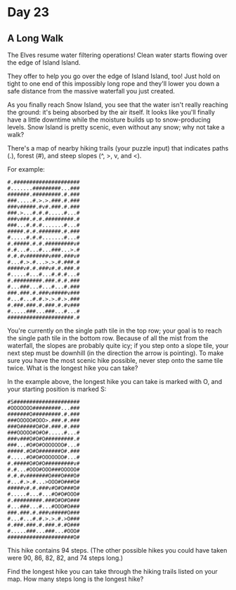 # Day 23

## A Long Walk

The Elves resume water filtering operations! Clean water starts flowing over the edge of Island Island.

They offer to help you go over the edge of Island Island, too! Just hold on tight to one end of this impossibly long 
rope and they'll lower you down a safe distance from the massive waterfall you just created.

As you finally reach Snow Island, you see that the water isn't really reaching the ground: it's being absorbed by the
air itself. It looks like you'll finally have a little downtime while the moisture builds up to snow-producing levels.
Snow Island is pretty scenic, even without any snow; why not take a walk?

There's a map of nearby hiking trails (your puzzle input) that indicates paths (.), forest (#), and steep slopes (^, >, 
v, and <).

For example:

```
#.#####################
#.......#########...###
#######.#########.#.###
###.....#.>.>.###.#.###
###v#####.#v#.###.#.###
###.>...#.#.#.....#...#
###v###.#.#.#########.#
###...#.#.#.......#...#
#####.#.#.#######.#.###
#.....#.#.#.......#...#
#.#####.#.#.#########v#
#.#...#...#...###...>.#
#.#.#v#######v###.###v#
#...#.>.#...>.>.#.###.#
#####v#.#.###v#.#.###.#
#.....#...#...#.#.#...#
#.#########.###.#.#.###
#...###...#...#...#.###
###.###.#.###v#####v###
#...#...#.#.>.>.#.>.###
#.###.###.#.###.#.#v###
#.....###...###...#...#
#####################.#
```

You're currently on the single path tile in the top row; your goal is to reach the single path tile in the bottom row.
Because of all the mist from the waterfall, the slopes are probably quite icy; if you step onto a slope tile, your next 
step must be downhill (in the direction the arrow is pointing). To make sure you have the most scenic hike possible, 
never step onto the same tile twice. What is the longest hike you can take?

In the example above, the longest hike you can take is marked with O, and your starting position is marked S:

```
#S#####################
#OOOOOOO#########...###
#######O#########.#.###
###OOOOO#OOO>.###.#.###
###O#####O#O#.###.#.###
###OOOOO#O#O#.....#...#
###v###O#O#O#########.#
###...#O#O#OOOOOOO#...#
#####.#O#O#######O#.###
#.....#O#O#OOOOOOO#...#
#.#####O#O#O#########v#
#.#...#OOO#OOO###OOOOO#
#.#.#v#######O###O###O#
#...#.>.#...>OOO#O###O#
#####v#.#.###v#O#O###O#
#.....#...#...#O#O#OOO#
#.#########.###O#O#O###
#...###...#...#OOO#O###
###.###.#.###v#####O###
#...#...#.#.>.>.#.>O###
#.###.###.#.###.#.#O###
#.....###...###...#OOO#
#####################O#
```

This hike contains 94 steps. (The other possible hikes you could have taken were 90, 86, 82, 82, and 74 steps long.)

Find the longest hike you can take through the hiking trails listed on your map. How many steps long is the longest 
hike?
